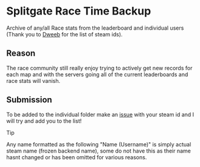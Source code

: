 # Splitgate Race Time Backup
Archive of any/all Race stats from the leaderboard and individual users (Thank you to [Dweeb](https://x.com/ABigDweeb) for the list of steam ids).

## Reason
The race community still really enjoy trying to actively get new records for each map and with the servers going all of the current leaderboards and race stats will vanish.

## Submission
To be added to the individual folder make an [issue](https://github.com/Splitgate/SplitgateRaceBackup/issues) with your steam id and I will try and add you to the list!

> [!TIP]
> Any name formatted as the following "Name (Username)" is simply actual steam name (frozen backend name), some do not have this as their name hasnt changed or has been omitted for various reasons.